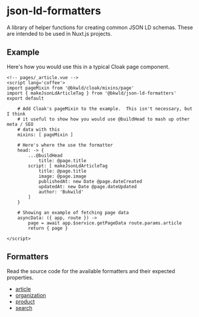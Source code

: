 # json-ld-formatters

A library of helper functions for creating common JSON LD schemas.  These are intended to be used in Nuxt.js projects.

## Example

Here's how you would use this in a typical Cloak page component.

```vue
<!-- pages/_article.vue -->
<script lang='coffee'>
import pageMixin from '@bkwld/cloak/mixins/page'
import { makeJsonLdArticleTag } from '@bkwld/json-ld-formatters'
export default

	# Add Cloak's pageMixin to the example.  This isn't necessary, but I think
	# it useful to show how you would use @buildHead to mash up other meta / SEO
	# data with this
	mixins: [ pageMixin ]

	# Here's where the use the formatter
	head: -> {
		...@buildHead
			title: @page.title
		script: [ makeJsonLdArticleTag
			title: @page.title
			image: @page.image
			publishedAt: new Date @page.dateCreated
			updatedAt: new Date @page.dateUpdated
			author: 'Bukwild'
		]
	}

	# Showing an example of fetching page data
	asyncData: ({ app, route }) ->
		page = await app.$service.getPageData route.params.article
		return { page }

</script>
```

## Formatters

Read the source code for the available formatters and their expected properties.

- [article](./formatters/article.coffee)
- [organization](./formatters/organization.coffee)
- [product](./formatters/product.coffee)
- [search](./formatters/search.coffee)
